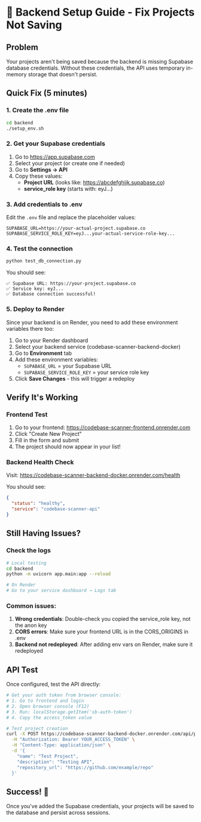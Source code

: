 # 🚨 Backend Setup Guide - Fix Projects Not Saving

## Problem
Your projects aren't being saved because the backend is missing Supabase database credentials. Without these credentials, the API uses temporary in-memory storage that doesn't persist.

## Quick Fix (5 minutes)

### 1. Create the .env file
```bash
cd backend
./setup_env.sh
```

### 2. Get your Supabase credentials
1. Go to https://app.supabase.com
2. Select your project (or create one if needed)
3. Go to **Settings → API**
4. Copy these values:
   - **Project URL** (looks like: https://abcdefghijk.supabase.co)
   - **service_role key** (starts with: eyJ...)

### 3. Add credentials to .env
Edit the `.env` file and replace the placeholder values:
```env
SUPABASE_URL=https://your-actual-project.supabase.co
SUPABASE_SERVICE_ROLE_KEY=eyJ...your-actual-service-role-key...
```

### 4. Test the connection
```bash
python test_db_connection.py
```

You should see:
```
✅ Supabase URL: https://your-project.supabase.co
✅ Service key: eyJ...
✅ Database connection successful!
```

### 5. Deploy to Render
Since your backend is on Render, you need to add these environment variables there too:

1. Go to your Render dashboard
2. Select your backend service (codebase-scanner-backend-docker)
3. Go to **Environment** tab
4. Add these environment variables:
   - `SUPABASE_URL` = your Supabase URL
   - `SUPABASE_SERVICE_ROLE_KEY` = your service role key
5. Click **Save Changes** - this will trigger a redeploy

## Verify It's Working

### Frontend Test
1. Go to your frontend: https://codebase-scanner-frontend.onrender.com
2. Click "Create New Project"
3. Fill in the form and submit
4. The project should now appear in your list!

### Backend Health Check
Visit: https://codebase-scanner-backend-docker.onrender.com/health

You should see:
```json
{
  "status": "healthy",
  "service": "codebase-scanner-api"
}
```

## Still Having Issues?

### Check the logs
```bash
# Local testing
cd backend
python -m uvicorn app.main:app --reload

# On Render
# Go to your service dashboard → Logs tab
```

### Common issues:
1. **Wrong credentials**: Double-check you copied the service_role key, not the anon key
2. **CORS errors**: Make sure your frontend URL is in the CORS_ORIGINS in .env
3. **Backend not redeployed**: After adding env vars on Render, make sure it redeployed

## API Test
Once configured, test the API directly:
```bash
# Get your auth token from browser console:
# 1. Go to frontend and login
# 2. Open browser console (F12)
# 3. Run: localStorage.getItem('sb-auth-token')
# 4. Copy the access_token value

# Test project creation
curl -X POST https://codebase-scanner-backend-docker.onrender.com/api/projects/ \
  -H "Authorization: Bearer YOUR_ACCESS_TOKEN" \
  -H "Content-Type: application/json" \
  -d '{
    "name": "Test Project",
    "description": "Testing API",
    "repository_url": "https://github.com/example/repo"
  }'
```

## Success! 🎉
Once you've added the Supabase credentials, your projects will be saved to the database and persist across sessions.
